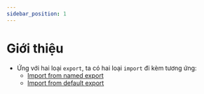 ```yaml
---
sidebar_position: 1
---
```


# Giới thiệu

- Ứng với hai loại `export`, ta có hai loại `import` đi kèm tương ứng:
  - [Import from named export](./import-from-named-export)
  - [Import from default export](./import-from-default-export)
